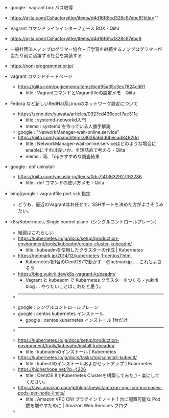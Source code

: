 - google : vagrant box パス取得
- https://qiita.com/CsFactoryitter/items/d4d16f6fcd328c97ebc8?title=""


- Vagrant コマンドラインインターフェース BOX - Qiita
- https://qiita.com/CsFactoryitter/items/d4d16f6fcd328c97ebc8


- 一般社団法人ノンプログラマー協会 – IT学習を継続するノンプログラマーが当たり前に活躍する社会を実装する
- https://non-programmer.or.jp/


- vagrant コマンドチートページ
    - https://qiita.com/pugiemonn/items/bcd95a35c3ec7624cd61
        - title : VagrantコマンドとVagrantfileの設定メモ - Qiita


- Fedora など新しいRedHat系Linuxのネットワーク設定について
    - https://zenn.dev/yuwata/articles/0927ed436eecf7ac311e
        - title : systemd-networkd入門
        - memo : systemd を作っている人勝手解説
    - google : "NetworkManager-wait-online.service"
    - https://qiita.com/yunano/items/8636a6dd6becad84920d
        - title : NetworkManager-wait-online.serviceはどのような場合にenableにすれば良いか、を理詰めで考える - Qiita
        - memo : 同、Topおすすめな調査結果

- google : dnf uninstall
    - https://qiita.com/yasushi-jp/items/0dc7f413632927f92286
        - title : dnf コマンドの使い方メモ - Qiita

- bing|google : vagrantfile port ssh 指定
    - どうも、最近のVagrantはお任せで、SSHポートを決めた方がよさそうみたい。


- k8s/Kubernetes, Single control plane（シングルコントロールプレーン）
    - 結論はこれらしい
    - https://kubernetes.io/ja/docs/setup/production-environment/tools/kubeadm/create-cluster-kubeadm/
        - title : kubeadmを使用したクラスターの作成 | Kubernetes
    - https://netmark.jp/2014/12/kubernetes-1-centos7.html
        - Kubernetesを1台のCentOS7で動かす - @netmarkjp .... これもよさそう
    - https://blog.yukirii.dev/k8s-vagrant-kubeadm/    
        - Vagrant と kubeadm で Kubernetes クラスターをつくる - yukirii blog ... やりたいことはこれだと思う。
    - ****
    - google : シングルコントロールプレーン
    - google : centos kubernetes インストール
        - google : centos kubernetes インストール 1台だけ
    - ****
    - https://kubernetes.io/ja/docs/setup/production-environment/tools/kubeadm/install-kubeadm/
        - title : kubeadmのインストール | Kubernetes
    - https://kubernetes.io/ja/docs/tasks/tools/install-kubectl/
        - title : kubectlのインストールおよびセットアップ | Kubernetes
    - https://higherhope.net/?p=4226
        - title : CentOS 8でKubernetes Clusterを構築してみた_1 – 楽にしてください。
    - https://aws.amazon.com/jp/blogs/news/amazon-vpc-cni-increases-pods-per-node-limits/
        - title : Amazon VPC CNI プラグインでノード 1 台に配置可能な Pod 数を増やすために | Amazon Web Services ブログ
    - 

